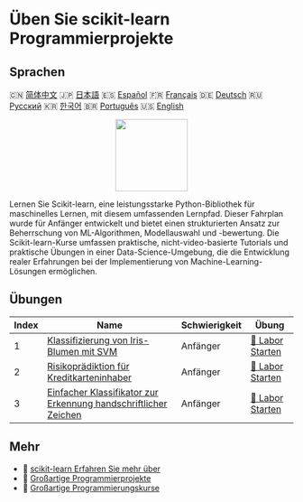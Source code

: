 # Üben Sie scikit-learn Programmierprojekte

## Sprachen

🇨🇳 [简体中文](README_zh.md) 🇯🇵 [日本語](README_ja.md) 🇪🇸 [Español](README_es.md) 🇫🇷 [Français](README_fr.md) 🇩🇪 [Deutsch](README_de.md) 🇷🇺 [Русский](README_ru.md) 🇰🇷 [한국어](README_ko.md) 🇧🇷 [Português](README_pt.md) 🇺🇸 [English](README.md) 

<div align="center">
<img width="128px" src="https://file.labex.io/path/N7q3t9dfWfEY.png">
</div>

Lernen Sie Scikit-learn, eine leistungsstarke Python-Bibliothek für maschinelles Lernen, mit diesem umfassenden Lernpfad. Dieser Fahrplan wurde für Anfänger entwickelt und bietet einen strukturierten Ansatz zur Beherrschung von ML-Algorithmen, Modellauswahl und -bewertung. Die Scikit-learn-Kurse umfassen praktische, nicht-video-basierte Tutorials und praktische Übungen in einer Data-Science-Umgebung, die die Entwicklung realer Erfahrungen bei der Implementierung von Machine-Learning-Lösungen ermöglichen.

## Übungen

|   Index | Name                                                                                                                                                       | Schwierigkeit   | Übung                                                                                                       |
|---------|------------------------------------------------------------------------------------------------------------------------------------------------------------|-----------------|-------------------------------------------------------------------------------------------------------------|
|       1 | [Klassifizierung von Iris-Blumen mit SVM](https://labex.io/de/courses/project-classifying-iris-using-svm)                                                  | Anfänger        | [🚀 Labor Starten](https://labex.io/de/courses/project-classifying-iris-using-svm)                          |
|       2 | [Risikoprädiktion für Kreditkarteninhaber](https://labex.io/de/courses/project-credit-card-holder-risk-prediction)                                         | Anfänger        | [🚀 Labor Starten](https://labex.io/de/courses/project-credit-card-holder-risk-prediction)                  |
|       3 | [Einfacher Klassifikator zur Erkennung handschriftlicher Zeichen](https://labex.io/de/courses/project-simple-handwritten-character-recognition-classifier) | Anfänger        | [🚀 Labor Starten](https://labex.io/de/courses/project-simple-handwritten-character-recognition-classifier) |

## Mehr

- 🔗 [scikit-learn Erfahren Sie mehr über](https://labex.io/de/skilltrees/sklearn)
- 🔗 [Großartige Programmierprojekte](https://github.com/labex-labs/awesome-programming-projects)
- 🔗 [Großartige Programmierungskurse](https://github.com/labex-labs/awesome-programming-courses)

